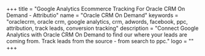 +++
title = "Google Analytics Ecommerce Tracking For Oracle CRM On Demand - Attributio"
name = "Oracle CRM On Demand"
keywords = "oraclecrm, oracle crm, google analytics, crm, adwords, facebook, ppc, attribution, track leads, conversion tracking"
description = "Connect Google Analytics with Oracle CRM On Demand to find our where your leads are coming from. Track leads from the source - from search to ppc."
logo = ""
+++
